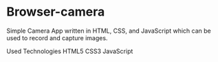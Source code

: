 # Browser-camera
Simple Camera App written in HTML, CSS, and JavaScript which can be used to record and capture images.

Used Technologies
HTML5
CSS3
JavaScript
